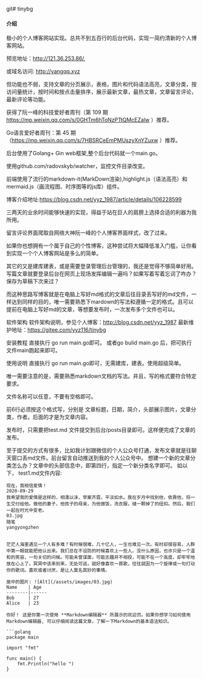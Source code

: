 git# tinybg

#### 介绍
极小的个人博客网站实现。总共不到五百行的后台代码，实现一简约清新的个人博客网站。

预览地址：http://121.36.253.86/,

或域名访问: http://yangqq.xyz

但功能也不弱，支持文章的分页展示，表格，图片和代码语法高亮，文章分类，按访问量统计，按时间和按点击量排序，展示最新文章，最热文章，文章留言评论，最新评论等功能。

获得了阮一峰的科技爱好者周刊（第 109 期 https://mp.weixin.qq.com/s/0GHTm6hToNzPTtQMcEZalw ）推荐。

Go语言爱好者周刊：第 45 期（https://mp.weixin.qq.com/s/7HBSRCeEmPMUszyXnYZuxw ）推荐。

后台使用了Golang+ Gin web框架,整个后台代码就一个main.go。

使用github.com/radovskyb/watcher，监控文件目录改变。

前端使用了流行的markdown-it(MarkDown渲染),highlight.js（语法高亮）和mermaid.js（画流程图、时序图等的js库）组件。

博客介绍地址:https://blog.csdn.net/yyz_1987/article/details/106228599

三两天的业余时间能够快速的实现，得益于站在巨人的肩膀上选择合适的利器为我所用。

留言评论界面爬取自网络大神阮一峰的个人博客界面样式，改了过来。

如果你也想拥有一个属于自己的个性博客，这种尝试将大幅降低准入门槛，让你看到实现一个个人博客网站是多么的简单。

其它的又是建库建表，或是需要登录管理后台管理的，我还是觉得不够简单好用。写篇文章就要登录后台在网页上现场发挥编辑一遍吗？如果写着写着忘词了咋办？保存为草稿下次来过？

而这种思路写博客就是在电脑上写好md格式的文章后往目录丢写好的md文件，一样达到同样的目的，唯一需要熟悉下mardown的写法和遵循一定的格式。且可以提前在电脑上写好md的文章，等想要发布时，一次发布多个文件也可以。

软件架构 软件架构说明，参见个人博客：http://blog.csdn.net/yyz_1987
最新维护地址：https://gitee.com/yyz116/tinybg

安装教程 直接执行 go run main.go即可。 或者go bulid main.go 后，把可执行文件main跑起来即可。

使用说明 直接执行 go run main.go即可，无需建库，建表。使用超级简单。

唯一需要注意的是，需要熟悉markdown文档的写法。并且，写的格式要符合特定要求。

文件名称可以任意，不要有空格即可。

前6行必须按这个格式写，分别是 文章标题，日期，简介，头部展示图片，文章分类，作者。后面的才是为文章内容。

发布时，只需要把test.md 文件提交到后台/posts目录即可。这样便完成了文章的发布。

至于提交的方式有很多，比如我计划跟微信的个人公众号打通，发布文章就是往聊天窗口丢md文件。前台留言自动推送到我的个人公众号中。 想建一个新的文章分类怎么办？文章中的头部信息中，即第四行，指定一个新分类名字即可。 
如以下， test1.md文件内容:

```
现在，我相信爱情！
2020-09-29
我希望我的爱情是这样的，相濡以沫，举案齐眉，平淡如水。我在岁月中找到他，依靠他，将一生交付给他。做他的妻子，他孩子的母亲，为他做饭，洗衣服，缝一颗掉了的纽扣。然后，我们一起在时光中变老。
03.jpg
随笔
yangyongzhen


茫茫人海里遇见一个人有多难？有时候很难，几十亿人，一生也难见一次。有时却很容易，人群中第一眼就能把他认出来。我们总在不设防的时候喜欢上一些人。没什么原因，也许只是一个温和的笑容，一句关切的问候。可能未曾谋面，可能志趣并不相投，可能不在一个高度，却牢牢地放在心上了。冥冥中该来则来，无处可逃，就好像喜欢一首歌，往往就因为一个旋律或一句打动你的歌词。喜欢或者讨厌，是让人莫名其妙的事情。

居中的图片: ![Alt](/assets/images/03.jpg)
Name    | Age
--------|------
Bob     | 27
Alice   | 23

你好！ 这是你第一次使用 **Markdown编辑器** 所展示的欢迎页。如果你想学习如何使用Markdown编辑器, 可以仔细阅读这篇文章，了解一下Markdown的基本语法知识。

```golang
package main

import "fmt"

func main() {
	fmt.Println("hello ")
}
```
```
